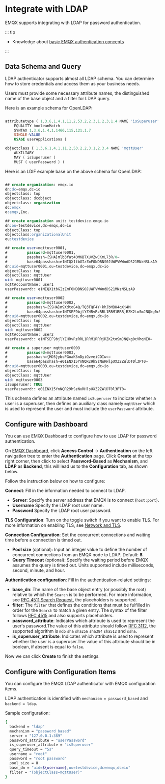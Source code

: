 # Integrate with LDAP

EMQX supports integrating with LDAP for password authentication.

::: tip

- Knowledge about [basic EMQX authentication concepts](../authn/authn.md)

:::

## Data Schema and Query

LDAP authenticator supports almost all LDAP schema. You can determine how to store credentials and access them as your business needs.

Users must provide some necessary attribute names, the distinguished name of the base object and a filter for LDAP query.

Here is an example schema for OpenLDAP:

```sql

attributetype ( 1.3.6.1.4.1.11.2.53.2.2.3.1.2.3.1.4 NAME 'isSuperuser'
	EQUALITY booleanMatch
	SYNTAX 1.3.6.1.4.1.1466.115.121.1.7
	SINGLE-VALUE
	USAGE userApplications )

objectclass ( 1.3.6.1.4.1.11.2.53.2.2.3.1.2.3.4 NAME 'mqttUser'
	AUXILIARY
	MAY ( isSuperuser )
    MUST ( userPassword ) )

```
Here is an LDIF example base on the above schema for OpenLDAP:

```sql

## create organization: emqx.io
dn:dc=emqx,dc=io
objectclass: top
objectclass: dcobject
objectclass: organization
dc:emqx
o:emqx,Inc.

## create organization unit: testdevice.emqx.io
dn:ou=testdevice,dc=emqx,dc=io
objectClass: top
objectclass:organizationalUnit
ou:testdevice

## create user=mqttuser0001,
#         password=mqttuser0001,
#         passhash={SHA}mlb3fat40MKBTXUVZwCKmL73R/0=
#         base64passhash=e1NIQX1tbGIzZmF0NDBNS0JUWFVWWndDS21MNzNSLzA9
dn:uid=mqttuser0001,ou=testdevice,dc=emqx,dc=io
objectClass: top
objectClass: mqttUser
uid: mqttuser0001
mqttAccountName: user1
userPassword:: e1NIQX1tbGIzZmF0NDBNS0JUWFVWWndDS21MNzNSLzA9

## create user=mqttuser0002
#         password=mqttuser0002,
#         passhash={SSHA}n9XdtoG4Q/TQ3TQF4Y+khJbMBH4qXj4M
#         base64passhash=e1NTSEF9bjlYZHRvRzRRL1RRM1RRRjRZK2toSmJNQkg0cVhqNE0=
dn:uid=mqttuser0002,ou=testdevice,dc=emqx,dc=io
objectClass: top
objectClass: mqttUser
uid: mqttuser0002
mqttAccountName: user2
userPassword:: e1NTSEF9bjlYZHRvRzRRL1RRM1RRRjRZK2toSmJNQkg0cVhqNE0=

## create a superuser mqttuser0003
#         password=mqttuser0003,
#         passhash={MD5}ybsPGoaK3nDyiQvveiCOIw==
#         base64passhash=e01ENX15YnNQR29hSzNuRHlpUXZ2ZWlDT0l3PT0=
dn:uid=mqttuser0003,ou=testdevice,dc=emqx,dc=io
objectClass: top
objectClass: mqttUser
uid: mqttuser0003
isSuperuser: TRUE
userPassword:: e01ENX15YnNQR29hSzNuRHlpUXZ2ZWlDT0l3PT0=

```

This schema defines an attribute named `isSuperuser` to indicate whether a user is a superuser, then defines an auxiliary class namely `mqttUser` which is used to represent the user and must include the `userPassword` attribute.

## Configure with Dashboard

You can use EMQX Dashboard to configure how to use LDAP for password authentication.

On [EMQX Dashboard](http://127.0.0.1:18083/#/authentication), click **Access Control** -> **Authentication** on the left navigation tree to enter the **Authentication** page. Click **Create** at the top right corner, then click to select **Password-Based** as **Mechanism**, and **LDAP** as **Backend**, this will lead us to the **Configuration** tab, as shown below.

Follow the instruction below on how to configure:

**Connect**: Fill in the information needed to connect to LDAP.

- **Server**: Specify the server address that EMQX is to connect (`host:port`).
- **Username** Specify the LDAP root user name.
- **Password** Specify the LDAP root user password.

**TLS Configuration**: Turn on the toggle switch if you want to enable TLS. For more information on enabling TLS, see [Network and TLS](../../network/overview.md).

**Connection Configuration**: Set the concurrent connections and waiting time before a connection is timed out.

- **Pool size** (optional): Input an integer value to define the number of concurrent connections from an EMQX node to LDAP. Default: **8**.
- **Query Timeout** (optional): Specify the waiting period before EMQX assumes the query is timed out. Units supported include milliseconds, second, minute, and hour.

**Authentication configuration**: Fill in the authentication-related settings:
- **base_dn**: The name of the base object entry (or possibly the root) relative to which the `Search` is to be performed. For more information, see [RFC 4511 Search Request](#https://datatracker.ietf.org/doc/html/rfc4511#section-4.5.1), the placeholders is supported.
- **filter**: The `filter` that defines the conditions that must be fulfilled in order for the `Search` to match a given entry.
The syntax of the filter follows [RFC 4515](#https://www.rfc-editor.org/rfc/rfc4515) and also supports placeholders.
- **password_attribute**: Indicates which attribute is used to represent the user's password.The value of this attribute should follow [RFC 3112](#https://datatracker.ietf.org/doc/html/rfc3112), the supported algorithm is `md5` `sha` `sha256` `sha384` `sha512` and `ssha`.
- **is_superuser_attribute**: Indicates which attribute is used to represent whether the user is a superuser.The value of this attribute should be in boolean, if absent is equal to `false`.

Now we can click **Create** to finish the settings.

## Configure with Configuration Items

You can configure the EMQX LDAP authenticator with EMQX configuration items.<!--插入超链接-->

LDAP authentication is identified with `mechanism = password_based` and `backend = ldap`.

Sample configuration:

```bash
{
  backend = "ldap"
  mechanism = "password_based"
  server = "127.0.0.1:389"
  password_attribute = "userPassword"
  is_superuser_attribute = "isSuperuser"
  query_timeout = "5s"
  username = "root"
  password = "root password"
  pool_size = 8
  base_dn = "uid=${username},ou=testdevice,dc=emqx,dc=io"
  filter = "(objectClass=mqttUser)"
}
```
